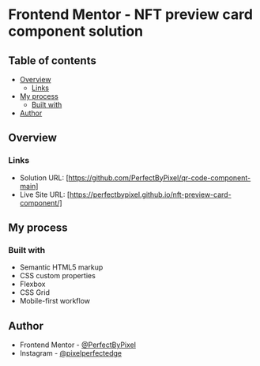 # Frontend Mentor - NFT preview card component solution

## Table of contents

- [Overview](#overview)
  - [Links](#links)
- [My process](#my-process)
  - [Built with](#built-with)
- [Author](#author)

## Overview

### Links

- Solution URL: [https://github.com/PerfectByPixel/qr-code-component-main]
- Live Site URL: [https://perfectbypixel.github.io/nft-preview-card-component/]

## My process

### Built with

- Semantic HTML5 markup
- CSS custom properties
- Flexbox
- CSS Grid
- Mobile-first workflow

## Author

- Frontend Mentor - [@PerfectByPixel](https://www.frontendmentor.io/profile/PerfectByPixel)
- Instagram - [@pixelperfectedge](https://www.instagram.com/pixelperfectedge/)


